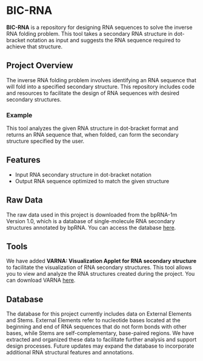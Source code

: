 # BIC-RNA

**BIC-RNA** is a repository for designing RNA sequences to solve the inverse RNA folding problem. This tool takes a secondary RNA structure in dot-bracket notation as input and suggests the RNA sequence required to achieve that structure.

## Project Overview
The inverse RNA folding problem involves identifying an RNA sequence that will fold into a specified secondary structure. This repository includes code and resources to facilitate the design of RNA sequences with desired secondary structures.

### Example
This tool analyzes the given RNA structure in dot-bracket format and returns an RNA sequence that, when folded, can form the secondary structure specified by the user.

## Features
- Input RNA secondary structure in dot-bracket notation
- Output RNA sequence optimized to match the given structure

## Raw Data
The raw data used in this project is downloaded from the bpRNA-1m Version 1.0, which is a database of single-molecule RNA secondary structures annotated by bpRNA. You can access the database [here](https://bprna.cgrb.oregonstate.edu/).

## Tools
We have added **VARNA: Visualization Applet for RNA secondary structure** to facilitate the visualization of RNA secondary structures. This tool allows you to view and analyze the RNA structures created during the project. You can download VARNA [here](https://varna.lisn.upsaclay.fr/index.php?lang=en&page=downloads&css=varna).

## Database

The database for this project currently includes data on External Elements and Stems. External Elements refer to nucleotide bases located at the beginning and end of RNA sequences that do not form bonds with other bases, while Stems are self-complementary, base-paired regions. We have extracted and organized these data to facilitate further analysis and support design processes. Future updates may expand the database to incorporate additional RNA structural features and annotations.
